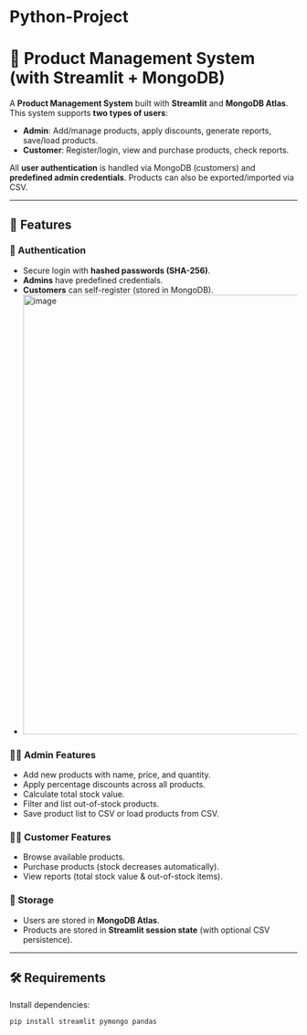 # Python-Project

# 🛒 Product Management System (with Streamlit + MongoDB)  

A **Product Management System** built with **Streamlit** and **MongoDB Atlas**.  
This system supports **two types of users**:  

- **Admin**: Add/manage products, apply discounts, generate reports, save/load products.  
- **Customer**: Register/login, view and purchase products, check reports.  

All **user authentication** is handled via MongoDB (customers) and **predefined admin credentials**. Products can also be exported/imported via CSV.  

---

## 🚀 Features  

### 🔑 Authentication  
- Secure login with **hashed passwords (SHA-256)**.  
- **Admins** have predefined credentials.  
- **Customers** can self-register (stored in MongoDB).
- <img width="977" height="770" alt="image" src="https://github.com/user-attachments/assets/da7b2a99-4732-4422-aa16-f960328fde90" />


### 👨‍💼 Admin Features  
- Add new products with name, price, and quantity.  
- Apply percentage discounts across all products.  
- Calculate total stock value.  
- Filter and list out-of-stock products.  
- Save product list to CSV or load products from CSV.  

### 👩‍💻 Customer Features  
- Browse available products.  
- Purchase products (stock decreases automatically).  
- View reports (total stock value & out-of-stock items).  

### 💾 Storage  
- Users are stored in **MongoDB Atlas**.  
- Products are stored in **Streamlit session state** (with optional CSV persistence).  

---

## 🛠️ Requirements  

Install dependencies:  

```bash
pip install streamlit pymongo pandas
